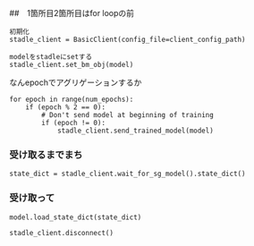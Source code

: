 

##　1箇所目2箇所目はfor loopの前
```
初期化
stadle_client = BasicClient(config_file=client_config_path)

modelをstadleにsetする
stadle_client.set_bm_obj(model)
```


なんepochでアグリゲーションするか



```
for epoch in range(num_epochs):
    if (epoch % 2 == 0):
        # Don't send model at beginning of training
        if (epoch != 0):
            stadle_client.send_trained_model(model)
```



### 受け取るまでまち
```
state_dict = stadle_client.wait_for_sg_model().state_dict()
```

### 受け取って
```shell
model.load_state_dict(state_dict)
```



``
stadle_client.disconnect()
``
